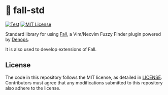 # 🍂 fall-std

[![Test](https://github.com/vim-fall/fall-std/actions/workflows/test.yml/badge.svg)](https://github.com/vim-fall/fall-std/actions/workflows/test.yml)
[![MIT License](https://img.shields.io/badge/license-MIT-blue.svg)](LICENSE)

Standard library for using [Fall](https://github.com/vim-fall/fall), a
Vim/Neovim Fuzzy Finder plugin powered by
[Denops](https://github.com/vim-denops/denops.vim).

It is also used to develop extensions of Fall.

## License

The code in this repository follows the MIT license, as detailed in
[LICENSE](./LICENSE). Contributors must agree that any modifications submitted
to this repository also adhere to the license.

